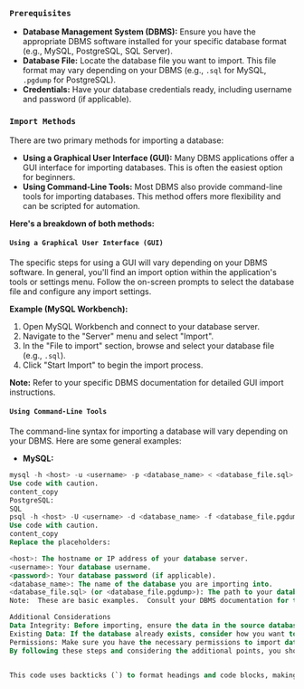 ### ` Prerequisites `

* **Database Management System (DBMS):** Ensure you have the appropriate DBMS software installed for your specific database format (e.g., MySQL, PostgreSQL, SQL Server).
* **Database File:** Locate the database file you want to import. This file format may vary depending on your DBMS (e.g., `.sql` for MySQL, `.pgdump` for PostgreSQL).
* **Credentials:**  Have your database credentials ready, including username and password (if applicable).

### ` Import Methods `

There are two primary methods for importing a database:

* **Using a Graphical User Interface (GUI):** Many DBMS applications offer a GUI interface for importing databases.  This is often the easiest option for beginners. 
* **Using Command-Line Tools:**  Most DBMS also provide command-line tools for importing databases. This method offers more flexibility and can be scripted for automation.

**Here's a breakdown of both methods:**

#### ` Using a Graphical User Interface (GUI) `

The specific steps for using a GUI will vary depending on your DBMS software.  In general, you'll find an import option within the application's  tools or settings menu.  Follow the on-screen prompts to select the database file and configure any import settings.

**Example (MySQL Workbench):**

1. Open MySQL Workbench and connect to your database server.
2. Navigate to the "Server" menu and select "Import".
3. In the "File to import" section, browse and select your database file (e.g., `.sql`).
4. Click "Start Import" to begin the import process.

**Note:** Refer to your specific DBMS documentation for detailed GUI import instructions.

#### ` Using Command-Line Tools `

The command-line syntax for importing a database will vary depending on your DBMS. Here are some general examples:

* **MySQL:**

```sql
mysql -h <host> -u <username> -p <database_name> < <database_file.sql>
Use code with caution.
content_copy
PostgreSQL:
SQL
psql -h <host> -U <username> -d <database_name> -f <database_file.pgdump>
Use code with caution.
content_copy
Replace the placeholders:

<host>: The hostname or IP address of your database server.
<username>: Your database username.
<password>: Your database password (if applicable).
<database_name>: The name of the database you are importing into.
<database_file.sql> (or <database_file.pgdump>): The path to your database file.
Note:  These are basic examples.  Consult your DBMS documentation for the complete syntax and available options for your specific command-line tool.

Additional Considerations
Data Integrity: Before importing, ensure the data in the source database is consistent and free of errors.
Existing Data: If the database already exists, consider how you want to handle existing data. You may choose to overwrite, append, or perform a selective import.
Permissions: Make sure you have the necessary permissions to import data into the target database.
By following these steps and considering the additional points, you should be able to successfully import your database.


This code uses backticks (`) to format headings and code blocks, making the document clear and easy to read. It also includes comments to explain the purpose of certain sections.